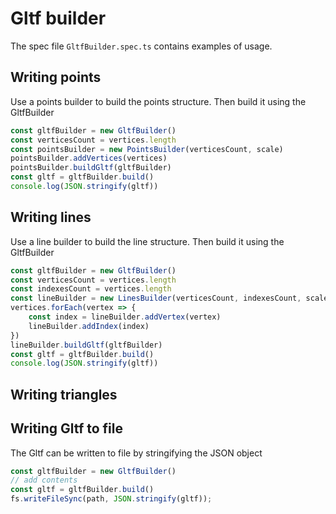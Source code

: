 # Gltf builder

The spec file `GltfBuilder.spec.ts` contains examples of usage.

## Writing points
Use a points builder to build the points structure.  Then build it using the GltfBuilder
```js
const gltfBuilder = new GltfBuilder()
const verticesCount = vertices.length
const pointsBuilder = new PointsBuilder(verticesCount, scale)
pointsBuilder.addVertices(vertices)
pointsBuilder.buildGltf(gltfBuilder)
const gltf = gltfBuilder.build()
console.log(JSON.stringify(gltf))
```
## Writing lines
Use a line builder to build the line structure.  Then build it using the GltfBuilder
```js
const gltfBuilder = new GltfBuilder()
const verticesCount = vertices.length
const indexesCount = vertices.length
const lineBuilder = new LinesBuilder(verticesCount, indexesCount, scale, LineType.LINE_STRIP)
vertices.forEach(vertex => {
    const index = lineBuilder.addVertex(vertex)
    lineBuilder.addIndex(index)
})
lineBuilder.buildGltf(gltfBuilder)
const gltf = gltfBuilder.build()
console.log(JSON.stringify(gltf))
```

## Writing triangles


## Writing Gltf to file
The Gltf can be written to file by stringifying the JSON object
```js
const gltfBuilder = new GltfBuilder()
// add contents
const gltf = gltfBuilder.build()
fs.writeFileSync(path, JSON.stringify(gltf));
```
